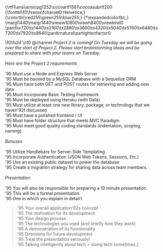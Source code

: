 {\rtf1\ansi\ansicpg1252\cocoartf1561\cocoasubrtf200
{\fonttbl\f0\fswiss\fcharset0 Helvetica;}
{\colortbl;\red255\green255\blue255;}
{\*\expandedcolortbl;;}
\margl1440\margr1440\vieww10800\viewh8400\viewkind0
\pard\tx720\tx1440\tx2160\tx2880\tx3600\tx4320\tx5040\tx5760\tx6480\tx7200\tx7920\tx8640\pardirnatural\partightenfactor0

\f0\fs24 \cf0 @channel *Project 2 is coming! On Tuesday we will be going over the start of Project 2. Please start brainstorming ideas and be prepared to share with your teams on Tuesday.*\
\
_Here are the Project 2 requirements_\
\
\'95 Must use a Node and Express Web Server\
\'95 Must be backed by a MySQL Database with a Sequelize ORM  \
\'95 Must have both GET and POST routes for retrieving and adding new data\
\'95 Must incorporate Basic Testing Framework \
\'95 Must be deployed using Heroku (with Data)\
\'95 Must utilize at least one new library, package, or technology that we haven\'92t discussed\
\'95 Must have a polished frontend / UI \
\'95 Must have folder structure that meets MVC Paradigm\
\'95 Must meet good quality coding standards (indentation, scoping, naming)\
\
_Bonuses_\
\
\'95 Utilize Handlebars for Server-Side Templating\
\'95 Incorporate Authentication (JSON Web Tokens, Sessions, Etc.)\
\'95 Use an existing public dataset to power the database\
\'95 Create a migration strategy for sharing data across team members.\
\
_Presentation_\
\
\'95 You will also be responsible for preparing a 10 minute presentation.\
\'95 This will be a formal presentation. \
\'95 One in which you explain in detail:\
> \'95 Your overall application\'92s concept\
> \'95 The motivation for its development\
> \'95 Your design process\
> \'95 The technologies you used (and briefly how they work)\
> \'95 A demonstration of its functionality\
> \'95 Directions for future development\
> \'95 Treat the presentation seriously!\
> \'95 Talking intelligently about tech > doing tech sometimes.}